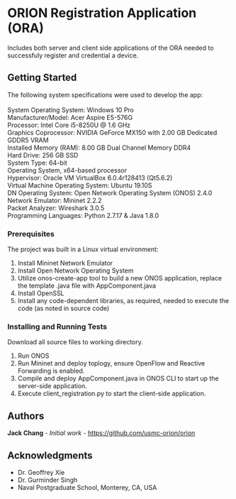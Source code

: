 # ORION Registration Application (ORA)

Includes both server and client side applications of the ORA needed to successfuly register and credential a device.

## Getting Started
The following system specifications were used to develop the app: <br />
<br />
System Operating System: Windows 10 Pro <br />
Manufacturer/Model: Acer Aspire E5-576G <br />
Processor: Intel Core i5-8250U @ 1.6 GHz <br />
Graphics Coprocessor: NVIDIA GeForce MX150 with 2.00 GB Dedicated GDDR5 VRAM <br />
Installed Memory (RAM): 8.00 GB Dual Channel Memory DDR4 <br />
Hard Drive: 256 GB SSD <br />
System Type: 64-bit <br />
Operating System, x64-based processor <br />
Hypervisor: Oracle VM VirtualBox 6.0.4r128413 (Qt5.6.2) <br />
Virtual Machine Operating System: Ubuntu 19.10S <br />
DN Operating System: Open Network Operating System (ONOS) 2.4.0 <br />
Network Emulator: Mininet 2.2.2 <br />
Packet Analyzer: Wireshark 3.0.5 <br />
Programming Languages: Python 2.7.17 & Java 1.8.0 <br />

### Prerequisites
The project was built in a Linux virtual environment: <br />

1) Install Mininet Network Emulator <br />
2) Install Open Network Operating System <br />
3) Utilize onos-create-app tool to build a new ONOS application, replace the template .java file with AppComponent.java <br />
4) Install OpenSSL <br />
5) Install any code-dependent libraries, as required, needed to execute the code (as noted in source code) <br />

### Installing and Running Tests
Download all source files to working directory.
1) Run ONOS <br />
2) Run Mininet and deploy toplogy, ensure OpenFlow and Reactive Forwarding is enabled. <br />
3) Compile and deploy AppComponent.java in ONOS CLI to start up the server-side application. <br />
4) Execute client_registration.py to start the client-side application. <br />

## Authors

**Jack Chang** - *Initial work* - https://github.com/usmc-orion/orion

## Acknowledgments

* Dr. Geoffrey Xie
* Dr. Gurminder Singh
* Naval Postgraduate School, Monterey, CA, USA
